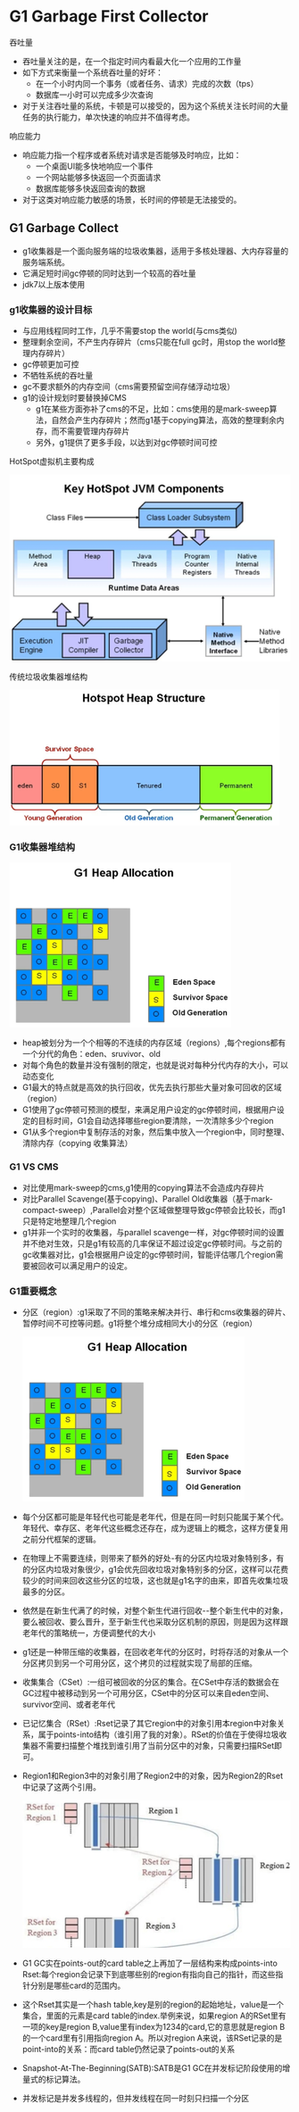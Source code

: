# G1   Garbage First Collector

吞吐量

- 吞吐量关注的是，在一个指定时间内看最大化一个应用的工作量
- 如下方式来衡量一个系统吞吐量的好坏：
  - 在一个小时内同一个事务（或者任务、请求）完成的次数（tps）
  - 数据库一小时可以完成多少次查询
- 对于关注吞吐量的系统，卡顿是可以接受的，因为这个系统关注长时间的大量任务的执行能力，单次快速的响应并不值得考虑。

响应能力

- 响应能力指一个程序或者系统对请求是否能够及时响应，比如：
  - 一个桌面UI能多快地响应一个事件
  - 一个网站能够多快返回一个页面请求
  - 数据库能够多快返回查询的数据
- 对于这类对响应能力敏感的场景，长时间的停顿是无法接受的。

## G1 Garbage Collect

- g1收集器是一个面向服务端的垃圾收集器，适用于多核处理器、大内存容量的服务端系统。
- 它满足短时间gc停顿的同时达到一个较高的吞吐量
- jdk7以上版本使用

### g1收集器的设计目标

- 与应用线程同时工作，几乎不需要stop the world(与cms类似)
- 整理剩余空间，不产生内存碎片（cms只能在full gc时，用stop the world整理内存碎片）
- gc停顿更加可控
- 不牺牲系统的吞吐量
- gc不要求额外的内存空间（cms需要预留空间存储浮动垃圾）
- g1的设计规划时要替换掉CMS
  - g1在某些方面弥补了cms的不足，比如：cms使用的是mark-sweep算法，自然会产生内存碎片；然而g1基于copying算法，高效的整理剩余内存，而不需要管理内存碎片
  - 另外，g1提供了更多手段，以达到对gc停顿时间可控

HotSpot虚拟机主要构成  

![image-20200505123916704](image/image-20200505123916704.png)

传统垃圾收集器堆结构

![image-20200505124034957](image/image-20200505124034957.png)

### G1收集器堆结构

![image-20200505124104130](image/image-20200505124104130.png)

- heap被划分为一个个相等的不连续的内存区域（regions）,每个regions都有一个分代的角色：eden、sruvivor、old
- 对每个角色的数量并没有强制的限定，也就是说对每种分代内存的大小，可以动态变化
- G1最大的特点就是高效的执行回收，优先去执行那些大量对象可回收的区域（region）
- G1使用了gc停顿可预测的模型，来满足用户设定的gc停顿时间，根据用户设定的目标时间，G1会自动选择哪些region要清除，一次清除多少个region
- G1从多个region中复制存活的对象，然后集中放入一个region中，同时整理、清除内存（copying 收集算法）

### G1 VS CMS

- 对比使用mark-sweep的cms,g1使用的copying算法不会造成内存碎片
- 对比Parallel Scavenge(基于copying)、Parallel Old收集器（基于mark-compact-sweep）,Parallel会对整个区域做整理导致gc停顿会比较长，而g1只是特定地整理几个region
- g1并非一个实时的收集器，与parallel scavenge一样，对gc停顿时间的设置并不绝对生效，只是g1有较高的几率保证不超过设定gc停顿时间。与之前的gc收集器对比，g1会根据用户设定的gc停顿时间，智能评估哪几个region需要被回收可以满足用户的设定。

### G1重要概念

- 分区（region）:g1采取了不同的策略来解决并行、串行和cms收集器的碎片、暂停时间不可控等问题。g1将整个堆分成相同大小的分区（region）

  ![image-20200505124104130](image/image-20200505124104130.png)

- 每个分区都可能是年轻代也可能是老年代，但是在同一时刻只能属于某个代。年轻代、幸存区、老年代这些概念还存在，成为逻辑上的概念，这样方便复用之前分代框架的逻辑。

- 在物理上不需要连续，则带来了额外的好处-有的分区内垃圾对象特别多，有的分区内垃圾对象很少，g1会优先回收垃圾对象特别多的分区，这样可以花费较少的时间来回收这些分区的垃圾，这也就是g1名字的由来，即首先收集垃圾最多的分区。

- 依然是在新生代满了的时候，对整个新生代进行回收--整个新生代中的对象，要么被回收、要么晋升，至于新生代也采取分区机制的原因，则是因为这样跟老年代的策略统一，方便调整代的大小

- g1还是一种带压缩的收集器，在回收老年代的分区时，时将存活的对象从一个分区拷贝到另一个可用分区，这个拷贝的过程就实现了局部的压缩。

- 收集集合（CSet）:一组可被回收的分区的集合。在CSet中存活的数据会在GC过程中被移动到另一个可用分区，CSet中的分区可以来自eden空间、survivor空间、或者老年代

- 已记忆集合（RSet）:Rset记录了其它region中的对象引用本region中对象关系，属于points-into结构（谁引用了我的对象）。RSet的价值在于使得垃圾收集器不需要扫描整个堆找到谁引用了当前分区中的对象，只需要扫描RSet即可。

- Region1和Region3中的对象引用了Region2中的对象，因为Region2的Rset中记录了这两个引用。

  ![image-20200505125403612](image/image-20200505125403612.png)

- G1 GC实在points-out的card table之上再加了一层结构来构成points-into Rset:每个region会记录下到底哪些别的region有指向自己的指针，而这些指针分别是哪些card的范围内。

- 这个Rset其实是一个hash table,key是别的region的起始地址，value是一个集合，里面的元素是card table的index.举例来说，如果region A的RSet里有一项的key是region B,value里有index为1234的card,它的意思就是region B的一个card里有引用指向region A。所以对region A来说，该RSet记录的是point-into的关系：而card table仍然记录了points-out的关系

- Snapshot-At-The-Beginning(SATB):SATB是G1 GC在并发标记阶段使用的增量式的标记算法。
- 并发标记是并发多线程的，但并发线程在同一时刻只扫描一个分区
